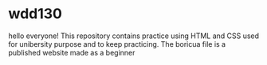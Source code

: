 # wdd130
hello everyone! This repository contains practice using HTML and CSS
used for unibersity purpose and to keep practicing. The boricua file is
a published website made as a beginner 
